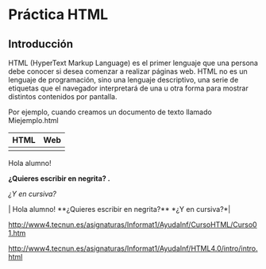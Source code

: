 # Práctica HTML

## Introducción

HTML (HyperText Markup Language) es el primer lenguaje que una persona debe conocer si desea comenzar a realizar páginas web. HTML no es un lenguaje de programación, sino una lenguaje descriptivo, una serie de etiquetas que el navegador interpretará de una u otra forma para mostrar distintos contenidos por pantalla. 

Por ejemplo, cuando creamos un documento de texto llamado Miejemplo.html

| HTML | Web |
| ----- | ----- |
| <html>

<head></head>

<body>

Hola alumno!<br>

<b> ¿Quieres escribir en negrita? .</b><br>

<i>¿Y en cursiva?</i><br>

</body>

</html> | Hola alumno!
**¿Quieres escribir en negrita?**
*¿Y en cursiva?*|

http://www4.tecnun.es/asignaturas/Informat1/AyudaInf/CursoHTML/Curso01.htm

http://www4.tecnun.es/asignaturas/Informat1/AyudaInf/HTML4.0/intro/intro.html
